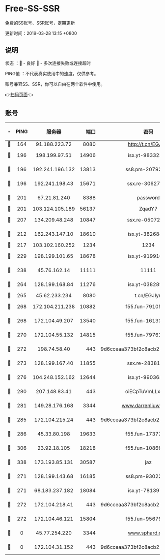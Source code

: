 # Free-SS-SSR

免费的SS账号、SSR账号，定期更新

更新时间：2019-03-28 13:15 +0800

## 说明

状态     ：🙂 - 良好 🙁 - 多次连接失败或连接超时

PING值   ：不代表真实使用中的速度，仅供参考。

账号兼容SS、SSR，你可以自由在两个软件中使用。

👉[扫码页面](https://liesauer.github.io/Free-SS-SSR/)👈

## 账号

|-|PING|服务器|端口|密码|加密方式|区域|
|:----:|:----:|:-----:|-----:|:----:|:----:|:----:|
|🙂|164|91.188.223.72|8080|http://t.cn/EGJIyrl|rc4-md5|RU|
|🙂|196|198.199.97.51|14906|isx.yt-98332300|aes-256-cfb|US|
|🙂|196|192.241.196.132|13813|ss8.pm-20792898|aes-256-cfb|US|
|🙂|196|192.241.198.43|15671|ssx.re-30627784|aes-256-cfb|US|
|🙂|201|67.21.81.240|8388|password|aes-256-cfb|US|
|🙂|201|103.124.105.189|56137|ZqadY7|chacha20|US|
|🙂|207|134.209.48.248|10847|ssx.re-05072689|aes-256-cfb|US|
|🙂|212|162.243.147.10|18610|isx.yt-38268471|aes-256-cfb|US|
|🙂|217|103.102.160.252|1234|1234|rc4-md5|JP|
|🙂|229|198.199.101.65|18678|isx.yt-91991636|aes-256-cfb|US|
|🙂|238|45.76.162.14|11111|11111|aes-256-cfb|SG|
|🙂|264|128.199.168.84|11276|isx.yt-03828931|aes-256-cfb|SG|
|🙂|265|45.62.233.234|8080|t.cn/EGJIyrl|rc4-md5|CA|
|🙂|268|172.104.211.238|10882|f55.fun-79105579|aes-256-cfb|US|
|🙂|268|172.104.49.207|13540|f55.fun-16133449|aes-256-cfb|SG|
|🙂|270|172.104.55.132|14815|f55.fun-79761040|aes-256-cfb|SG|
|🙂|272|198.74.58.40|443|9d6cceaa373bf2c8acb22e60b6a58be6|aes-256-cfb|US|
|🙂|273|128.199.167.40|11855|ssx.re-28381308|aes-256-cfb|SG|
|🙂|276|104.248.152.162|12644|isx.yt-99036844|aes-256-cfb|SG|
|🙂|280|207.148.83.41|443|oiECpTuVmLLxk4Ts|aes-256-cfb|AU|
|🙂|281|149.28.176.168|3344|www.darrenliuwei.com|aes-256-cfb|AU|
|🙂|285|172.104.215.24|443|9d6cceaa373bf2c8acb22e60b6a58be6|aes-256-cfb|US|
|🙂|286|45.33.80.198|19633|f55.fun-17377809|aes-256-cfb|US|
|🙂|306|23.92.18.105|18218|f55.fun-10866563|aes-256-cfb|US|
|🙂|338|173.193.85.131|30587|jaz|aes-256-cfb|US|
|🙂|271|128.199.143.68|16185|ss8.pm-93022254|aes-256-cfb|SG|
|🙂|271|68.183.237.182|18084|isx.yt-78139747|aes-256-cfb|SG|
|🙂|272|172.104.218.41|443|9d6cceaa373bf2c8acb22e60b6a58be6|aes-256-cfb|US|
|🙂|272|172.104.46.121|15804|f55.fun-95679008|aes-256-cfb|SG|
|🙁|0|45.77.254.220|3344|www.sphard.com|aes-256-cfb|SG|
|🙁|0|172.104.31.152|443|9d6cceaa373bf2c8acb22e60b6a58be6|aes-256-cfb|US|
